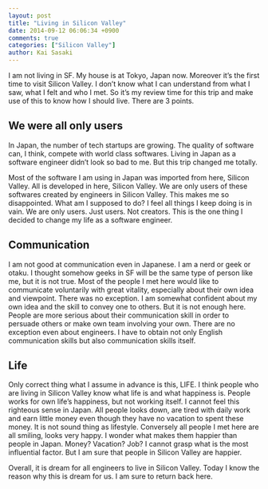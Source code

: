 ```yaml
---
layout: post
title: "Living in Silicon Valley"
date: 2014-09-12 06:06:34 +0900
comments: true
categories: ["Silicon Valley"]
author: Kai Sasaki
---
```


I am not living in SF. My house is at Tokyo, Japan now. Moreover it’s the first time to visit Silicon Valley. I don’t know what I can understand from what I saw, what I felt and who I met. So it’s my review time for this trip and make use of this to know how I should live. There are 3 points.

## We were all only users
In Japan, the number of tech startups are growing. The quality of software can, I think, compete with world class softwares. Living in Japan as a software engineer didn’t look so bad to me. But this trip changed me totally.

Most of the software I am using in Japan was imported from here, Silicon Valley. All is developed in here, Silicon Valley. We are only users of these softwares created by engineers in Silicon Valley. This makes me so disappointed. What am I supposed to do? I feel all things I keep doing is in vain. We are only users. Just users. Not creators. This is the one thing I decided to change my life as a software engineer.

## Communication
I am not good at communication even in Japanese. I am a nerd or geek or otaku. I thought somehow geeks in SF will be the same type of person like me, but it is not true. Most of the people I met here would like to communicate voluntarily with great vitality, especially about their own idea and viewpoint. There was no exception. I am somewhat confident about my own idea and the skill to convey one to others. But it is not enough here. People are more serious about their communication skill in order to persuade others or make own team involving your own. There are no exception even about engineers. I have to obtain not only English communication skills but also communication skills itself.

## Life
Only correct thing what I assume in advance is this, LIFE. I think people who are living in Silicon Valley know what life is and what happiness is. People works for own life’s happiness, but not working itself. I cannot feel this righteous sense in Japan. All people looks down, are tired with daily work and earn little money even though they have no vacation to spent these money. It is not sound thing as lifestyle. Conversely all people I met here are all smiling, looks very happy. I wonder what makes them happier than people in Japan. Money? Vacation? Job? I cannot grasp what is the most influential factor. But I am sure that people in Silicon Valley are happier.

Overall, it is dream for all engineers to live in Silicon Valley. Today I know the reason why this is dream for us. I am sure to return back here.
